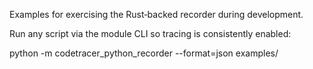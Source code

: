 Examples for exercising the Rust‑backed recorder during development.

Run any script via the module CLI so tracing is consistently enabled:

  python -m codetracer_python_recorder --format=json examples/<script>.py

Scripts

- basic_args.py: Demonstrates positional‑only, pos‑or‑kw, kw‑only, *args, **kwargs.
- exceptions.py: Raises, catches, and prints an exception in except.
- classes_methods.py: Instance, @classmethod, @staticmethod, and a property.
- recursion.py: Direct recursion (factorial) and mutual recursion.
- generators_async.py: A generator, async function, and async generator.
- context_and_closures.py: A context manager and a nested closure.
- threading.py: Two threads invoking traced functions and joining.
- imports_side_effects.py: Module-level side effects vs main guard.
- kwargs_nested.py: Nested kwargs structure to validate structured encoding.
- io_capture.py: Mix of print/write/os.write to validate IO capture proxies.
- stdin_capture.py: Reads piped stdin via input(), readline(), read().

All scripts are deterministic and print minimal output.
